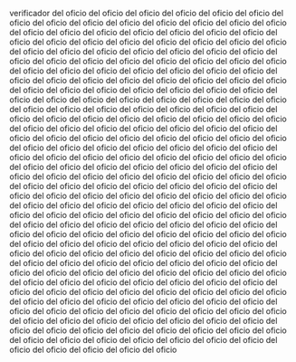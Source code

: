 verificador del oficio del oficio del oficio del oficio del oficio del oficio del oficio del oficio del oficio del oficio del oficio del oficio del oficio del oficio del oficio del oficio del oficio del oficio del oficio del oficio del oficio del oficio del oficio del oficio del oficio del oficio del oficio del oficio del oficio del oficio del oficio del oficio del oficio del oficio del oficio del oficio del oficio del oficio del oficio del oficio del oficio del oficio del oficio del oficio del oficio del oficio del oficio del oficio del oficio del oficio del oficio del oficio del oficio del oficio del oficio del oficio del oficio del oficio del oficio del oficio del oficio del oficio del oficio del oficio del oficio del oficio del oficio del oficio del oficio del oficio del oficio del oficio del oficio del oficio del oficio del oficio del oficio del oficio del oficio del oficio del oficio del oficio del oficio del oficio del oficio del oficio del oficio del oficio del oficio del oficio del oficio del oficio del oficio del oficio del oficio del oficio del oficio del oficio del oficio del oficio del oficio del oficio del oficio del oficio del oficio del oficio del oficio del oficio del oficio del oficio del oficio del oficio del oficio del oficio del oficio del oficio del oficio del oficio del oficio del oficio del oficio del oficio del oficio del oficio del oficio del oficio del oficio del oficio del oficio del oficio del oficio del oficio del oficio del oficio del oficio del oficio del oficio del oficio del oficio del oficio del oficio del oficio del oficio del oficio del oficio del oficio del oficio del oficio del oficio del oficio del oficio del oficio del oficio del oficio del oficio del oficio del oficio del oficio del oficio del oficio del oficio del oficio del oficio del oficio del oficio del oficio del oficio del oficio del oficio del oficio del oficio del oficio del oficio del oficio del oficio del oficio del oficio del oficio del oficio del oficio del oficio del oficio del oficio del oficio del oficio del oficio del oficio del oficio del oficio del oficio del oficio del oficio del oficio del oficio del oficio del oficio del oficio del oficio del oficio del oficio del oficio del oficio del oficio del oficio del oficio del oficio del oficio del oficio del oficio del oficio del oficio del oficio del oficio del oficio del oficio del oficio del oficio del oficio del oficio del oficio del oficio del oficio del oficio del oficio del oficio del oficio del oficio del oficio del oficio del oficio del oficio del oficio del oficio del oficio del oficio del oficio del oficio del oficio del oficio del oficio del oficio del oficio del oficio del oficio del oficio del oficio del oficio del oficio del oficio del oficio del oficio del oficio del oficio del oficio del oficio del oficio del oficio del oficio del oficio del oficio del oficio del oficio del oficio del oficio del oficio del oficio